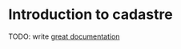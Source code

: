 # Introduction to cadastre

TODO: write [great documentation](http://jacobian.org/writing/great-documentation/what-to-write/)
